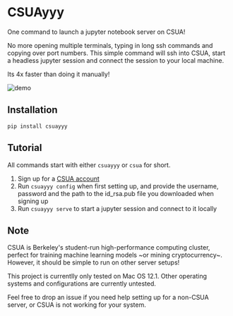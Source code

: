 # CSUAyyy

One command to launch a jupyter notebook server on CSUA! 

No more opening multiple terminals, typing in long ssh commands and copying over port numbers. 
This simple command will ssh into CSUA, start a headless jupyter session and connect the session to your local machine.

Its 4x faster than doing it manually!

![demo](https://i.imgur.com/A2YKoOt.gif)

## Installation

```
pip install csuayyy
```

## Tutorial

All commands start with either `csuayyy` or `csua` for short. 

1. Sign up for a [CSUA account](https://www.csua.berkeley.edu/)
2. Run `csuayyy config` when first setting up, and provide the username, password and the path to the id_rsa.pub file you downloaded when signing up
3. Run `csuayyy serve` to start a jupyter session and connect to it locally

## Note

CSUA is Berkeley's student-run high-performance computing cluster, perfect for training machine learning models ~or mining cryptocurrency~. 
However, it should be simple to run on other server setups! 

This project is currentlly only tested on Mac OS 12.1. Other operating systems and configurations are currently untested.

Feel free to drop an issue if you need help setting up for a non-CSUA server, or CSUA is not working for your system.

